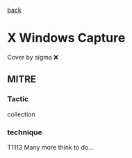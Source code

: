 [back](../index.md)
# X Windows Capture
Cover by sigma :x: 
## MITRE
### Tactic
collection
### technique
T1113
Many more think to do...